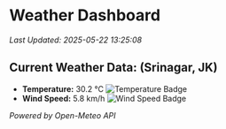 
# Weather Dashboard

_Last Updated: 2025-05-22 13:25:08_

## Current Weather Data: (Srinagar, JK)
- **Temperature:** 30.2 °C ![Temperature Badge](https://img.shields.io/badge/Temperature-High%20Temp-orange)
- **Wind Speed:** 5.8 km/h ![Wind Speed Badge](https://img.shields.io/badge/Wind%20Speed-Light%20Wind-blue)

*Powered by Open-Meteo API*
